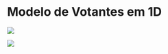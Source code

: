 # Modelo de Votantes em 1D 

![](https://media4.giphy.com/media/QYkQ00pFTlWKq52qyh/giphy.gif)

![](https://media1.giphy.com/media/cNeAntF728Caa3t1EF/giphy.gif)

